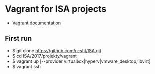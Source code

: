 # Vagrant for ISA projects
* [Vagrant documentation](https://www.vagrantup.com/docs/)

## First run
* $ git clone https://github.com/nesfit/ISA.git
* $ cd ISA/2017/projekty/vagrant
* $ vagrant up [--provider virtualbox|hyperv|vmware_desktop,libvirt]
* $ vagrant ssh